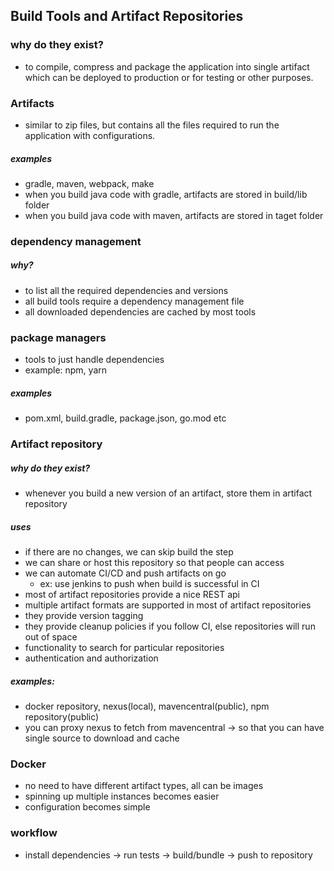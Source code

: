 ## Build Tools and Artifact Repositories
### why do they exist?
- to compile, compress and package the application into single artifact which can be deployed to production or for testing or other purposes.

### Artifacts
- similar to zip files, but contains all the files required to run the application with configurations.
##### examples
- gradle, maven, webpack, make
- when you build java code with gradle, artifacts are stored in build/lib folder
- when you build java code with maven, artifacts are stored in taget folder

### dependency management
##### why?
- to list all the required dependencies and versions
- all build tools require a dependency management file
- all downloaded dependencies are cached by most tools

### package managers
- tools to just handle dependencies
- example: npm, yarn

##### examples
- pom.xml, build.gradle, package.json, go.mod etc
 
### Artifact repository
##### why do they exist?
- whenever you build a new version of an artifact, store them in artifact repository

##### uses
- if there are no changes, we can skip build the step
- we can share or host this repository so that people can access
- we can automate CI/CD and push artifacts on go
	- ex: use jenkins to push when build is successful in CI 
- most of artifact repositories provide a nice REST api
- multiple artifact formats are supported in most of artifact repositories
- they provide version tagging
- they provide cleanup policies if you follow CI, else repositories will run out of space
- functionality to search for particular repositories
- authentication and authorization

##### examples:
- docker repository, nexus(local), mavencentral(public), npm repository(public)
- you can proxy nexus to fetch from mavencentral -> so that you can have single source to download and cache

### Docker
- no need to have different artifact types, all can be images
- spinning up multiple instances becomes easier
- configuration becomes simple

### workflow
- install dependencies -> run tests -> build/bundle -> push to repository

